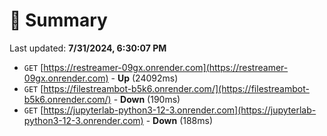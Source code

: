 # 📖 Summary
Last updated: **7/31/2024, 6:30:07 PM**

- `GET` [https://restreamer-09gx.onrender.com](https://restreamer-09gx.onrender.com) - **Up** (24092ms)
- `GET` [https://filestreambot-b5k6.onrender.com/](https://filestreambot-b5k6.onrender.com/) - **Down** (190ms)
- `GET` [https://jupyterlab-python3-12-3.onrender.com](https://jupyterlab-python3-12-3.onrender.com) - **Down** (188ms)

